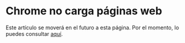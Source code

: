 # Chrome no carga páginas web
Este artículo se moverá en el futuro a esta página. Por el momento, lo puedes consultar [aquí](https://support.google.com/chrome/forum/AAAALHG2ljoIafpyX5abJM/?hl=es).

